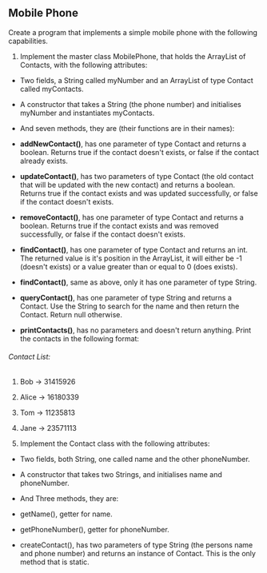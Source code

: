 ## Mobile Phone

Create a program that implements a simple mobile phone with the following capabilities.

1. Implement the master class MobilePhone, that holds the ArrayList of Contacts, with the following attributes:

- Two fields, a String called myNumber and an ArrayList of type Contact called myContacts.

- A constructor that takes a String (the phone number) and initialises myNumber and instantiates myContacts.

- And seven methods, they are (their functions are in their names):

- **addNewContact()**, has one parameter of type Contact and returns a boolean. Returns true if the contact doesn't exists, or false if the contact already exists.

- **updateContact()**, has two parameters of type Contact (the old contact that will be updated with the new contact) and returns a boolean. Returns true if the contact exists and was updated successfully, or false if the contact doesn't exists.

- **removeContact()**, has one parameter of type Contact and returns a boolean. Returns true if the contact exists and was removed successfully, or false if the contact doesn't exists.

- **findContact()**, has one parameter of type Contact and returns an int. The returned value is it's position in the ArrayList, it will either be -1 (doesn't exists) or a value greater than or equal to 0 (does exists).

- **findContact()**, same as above, only it has one parameter of type String.

- **queryContact()**, has one parameter of type String and returns a Contact. Use the String to search for the name and then return the Contact. Return null otherwise.

- **printContacts()**, has no parameters and doesn't return anything. Print the contacts in the following format:

###### Contact List:
1. Bob -> 31415926
   
2. Alice -> 16180339
   
3. Tom -> 11235813
   
4. Jane -> 23571113

2. Implement the Contact class with the following attributes:

- Two fields, both String, one called name and the other phoneNumber.

- A constructor that takes two Strings, and initialises name and phoneNumber.

- And Three methods, they are:

- getName(), getter for name.

- getPhoneNumber(), getter for phoneNumber.

- createContact(), has two parameters of type String (the persons name and phone number) and returns an instance of Contact. This is the only method that is static.
